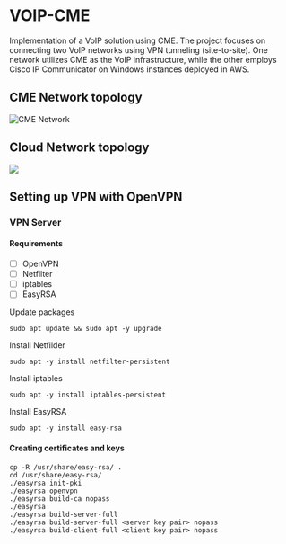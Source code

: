 # VOIP-CME
Implementation of a VoIP solution using CME. The project focuses on connecting two VoIP networks using VPN tunneling (site-to-site). One network utilizes CME as the VoIP infrastructure, while the other employs Cisco IP Communicator on Windows instances deployed in AWS.

## CME Network topology

![CME Network](https://i.imgur.com/U1mGjmu.png)

## Cloud Network topology

![](https://i.imgur.com/ypl1RqJ.png)

## Setting up VPN with OpenVPN

### VPN Server

#### Requirements

 - [ ] OpenVPN
 - [ ] Netfilter
 - [ ] iptables
 - [ ] EasyRSA

Update packages

    sudo apt update && sudo apt -y upgrade

Install Netfilder

    sudo apt -y install netfilter-persistent

Install iptables

    sudo apt -y install iptables-persistent

Install EasyRSA

    sudo apt -y install easy-rsa
 
 #### Creating certificates and keys

    cp -R /usr/share/easy-rsa/ .
    cd /usr/share/easy-rsa/
    ./easyrsa init-pki
    ./easyrsa openvpn
    ./easyrsa build-ca nopass
    ./easyrsa
    ./easyrsa build-server-full
    ./easyrsa build-server-full <server key pair> nopass
    ./easyrsa build-client-full <client key pair> nopass
   


    

   
